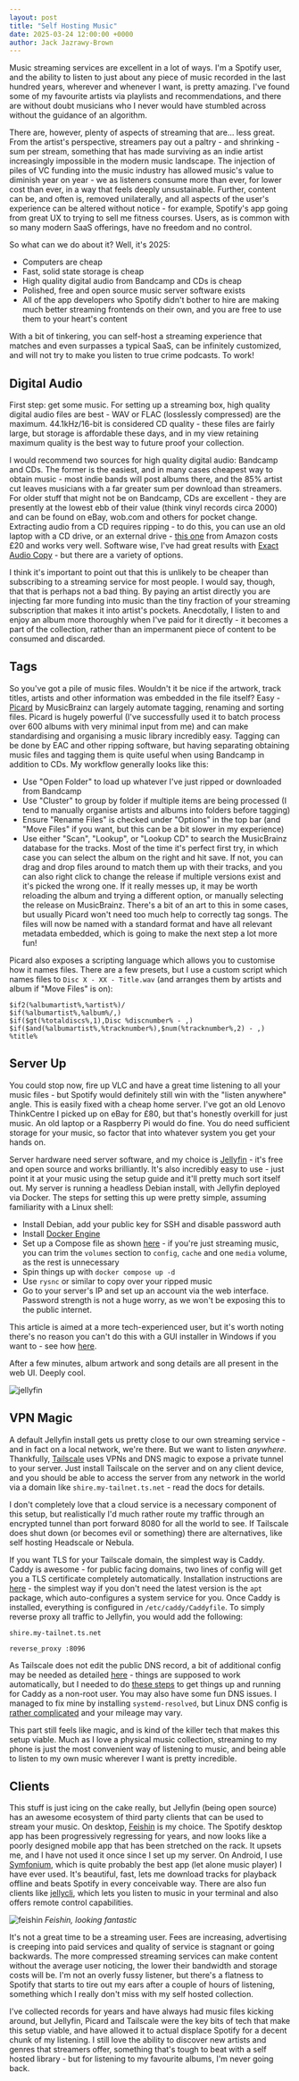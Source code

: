 ```yaml
---
layout: post
title: "Self Hosting Music"
date: 2025-03-24 12:00:00 +0000
author: Jack Jazrawy-Brown
---
```

Music streaming services are excellent in a lot of ways. I'm a Spotify user, and the ability to listen to just about any piece of music recorded in the last hundred years, wherever and whenever I want, is pretty amazing. I've found some of my favourite artists via playlists and recommendations, and there are without doubt musicians who I never would have stumbled across without the guidance of an algorithm.

There are, however, plenty of aspects of streaming that are... less great. From the artist's perspective, streamers pay out a paltry - and shrinking - sum per stream, something that has made surviving as an indie artist increasingly impossible in the modern music landscape. The injection of piles of VC funding into the music industry has allowed music's value to diminish year on year - we as listeners consume more than ever, for lower cost than ever, in a way that feels deeply unsustainable. Further, content can be, and often is, removed unilaterally, and all aspects of the user's experience can be altered without notice - for example, Spotify's app going from great UX to trying to sell me fitness courses. Users, as is common with so many modern SaaS offerings, have no freedom and no control.

So what can we do about it? Well, it's 2025:

- Computers are cheap
- Fast, solid state storage is cheap
- High quality digital audio from Bandcamp and CDs is cheap
- Polished, free and open source music server software exists
- All of the app developers who Spotify didn't bother to hire are making much better streaming frontends on their own, and you are free to use them to your heart's content

With a bit of tinkering, you can self-host a streaming experience that matches and even surpasses a typical SaaS, can be infinitely customized, and will not try to make you listen to true crime podcasts. To work!

## Digital Audio

First step: get some music. For setting up a streaming box, high quality digital audio files are best - WAV or FLAC (losslessly compressed) are the maximum. 44.1kHz/16-bit is considered CD quality - these files are fairly large, but storage is affordable these days, and in my view retaining maximum quality is the best way to future proof your collection.

I would recommend two sources for high quality digital audio: Bandcamp and CDs. The former is the easiest, and in many cases cheapest way to obtain music - most indie bands will post albums there, and the 85% artist cut leaves musicians with a far greater sum per download than streamers. For older stuff that might not be on Bandcamp, CDs are excellent - they are presently at the lowest ebb of their value (think vinyl records circa 2000) and can be found on eBay, wob.com and others for pocket change. Extracting audio from a CD requires ripping - to do this, you can use an old laptop with a CD drive, or an external drive - [this one](https://www.amazon.co.uk/Rioddas-External-Portable-Rewriter-Desktop/dp/B07JGWBLVH) from Amazon costs £20 and works very well. Software wise, I've had great results with [Exact Audio Copy](https://www.exactaudiocopy.de/) - but there are a variety of options.

I think it's important to point out that this is unlikely to be cheaper than subscribing to a streaming service for most people. I would say, though, that that is perhaps not a bad thing. By paying an artist directly you are injecting far more funding into music than the tiny fraction of your streaming subscription that makes it into artist's pockets. Anecdotally, I listen to and enjoy an album more thoroughly when I've paid for it directly - it becomes a part of the collection, rather than an impermanent piece of content to be consumed and discarded.

## Tags

So you've got a pile of music files. Wouldn't it be nice if the artwork, track titles, artists and other information was embedded in the file itself? Easy - [Picard](https://picard.musicbrainz.org/) by MusicBrainz can largely automate tagging, renaming and sorting files. Picard is hugely powerful (I've successfully used it to batch process over 600 albums with very minimal input from me) and can make standardising and organising a music library incredibly easy. Tagging can be done by EAC and other ripping software, but having separating obtaining music files and tagging them is quite useful when using Bandcamp in addition to CDs. My workflow generally looks like this:

- Use "Open Folder" to load up whatever I've just ripped or downloaded from Bandcamp
- Use "Cluster" to group by folder if multiple items are being processed (I tend to manually organise artists and albums into folders before tagging)
- Ensure "Rename Files" is checked under "Options" in the top bar (and "Move Files" if you want, but this can be a bit slower in my experience)
- Use either "Scan", "Lookup", or "Lookup CD" to search the MusicBrainz database for the tracks. Most of the time it's perfect first try, in which case you can select the album on the right and hit save. If not, you can drag and drop files around to match them up with their tracks, and you can also right click to change the release if multiple versions exist and it's picked the wrong one. If it really messes up, it may be worth reloading the album and trying a different option, or manually selecting the release on MusicBrainz. There's a bit of an art to this in some cases, but usually Picard won't need too much help to correctly tag songs.
The files will now be named with a standard format and have all relevant metadata embedded, which is going to make the next step a lot more fun!

Picard also exposes a scripting language which allows you to customise how it names files. There are a few presets, but I use a custom script which names files to `Disc X - XX - Title.wav` (and arranges them by artists and album if "Move Files" is on):

```
$if2(%albumartist%,%artist%)/
$if(%albumartist%,%album%/,)
$if($gt(%totaldiscs%,1),Disc %discnumber% - ,)
$if($and(%albumartist%,%tracknumber%),$num(%tracknumber%,2) - ,)
%title%
```

## Server Up

You could stop now, fire up VLC and have a great time listening to all your music files - but Spotify would definitely still win with the "listen anywhere" angle. This is easily fixed with a cheap home server. I've got an old Lenovo ThinkCentre I picked up on eBay for £80, but that's honestly overkill for just music. An old laptop or a Raspberry Pi would do fine. You do need sufficient storage for your music, so factor that into whatever system you get your hands on.

Server hardware need server software, and my choice is [Jellyfin](https://jellyfin.org/) - it's free and open source and works brilliantly. It's also incredibly easy to use - just point it at your music using the setup guide and it'll pretty much sort itself out. My server is running a headless Debian install, with Jellyfin deployed via Docker. The steps for setting this up were pretty simple, assuming familiarity with a Linux shell:

- Install Debian, add your public key for SSH and disable password auth
- Install [Docker Engine](https://docs.docker.com/engine/install/debian/)
- Set up a Compose file as shown [here](https://jellyfin.org/docs/general/installation/container/#using-docker-compose) - if you're just streaming music, you can trim the `volumes` section to `config`, `cache` and one `media` volume, as the rest is unnecessary
- Spin things up with `docker compose up -d`
- Use `rysnc` or similar to copy over your ripped music
- Go to your server's IP and set up an account via the web interface. Password strength is not a huge worry, as we won't be exposing this to the public internet.

This article is aimed at a more tech-experienced user, but it's worth noting there's no reason you can't do this with a GUI installer in Windows if you want to - see how [here](https://jellyfin.org/docs/general/installation/windows#install-using-installer).

After a few minutes, album artwork and song details are all present in the web UI. Deeply cool.

![jellyfin](/assets/img/posts/self-hosted-music/jellyfin.webp)

## VPN Magic

A default Jellyfin install gets us pretty close to our own streaming service - and in fact on a local network, we're there. But we want to listen *anywhere*. Thankfully, [Tailscale](https://tailscale.com/) uses VPNs and DNS magic to expose a private tunnel to your server. Just install Tailscale on the server and on any client device, and you should be able to access the server from any network in the world via a domain like `shire.my-tailnet.ts.net` - read the docs for details.

I don't completely love that a cloud service is a necessary component of this setup, but realistically I'd much rather route my traffic through an encrypted tunnel than port forward 8080 for all the world to see. If Tailscale does shut down (or becomes evil or something) there are alternatives, like self hosting Headscale or Nebula.

If you want TLS for your Tailscale domain, the simplest way is Caddy. Caddy is awesome - for public facing domains, two lines of config will get you a TLS certificate completely automatically. Installation instructions are [here](https://caddyserver.com/docs/install) - the simplest way if you don't need the latest version is the `apt` package, which auto-configures a system service for you. Once Caddy is installed, everything is configured in `/etc/caddy/Caddyfile`. To simply reverse proxy all traffic to Jellyfin, you would add the following:

```
shire.my-tailnet.ts.net

reverse_proxy :8096
```

As Tailscale does not edit the public DNS record, a bit of additional config may be needed as detailed [here](https://tailscale.com/blog/caddy) - things are supposed to work automatically, but I needed to do [these steps](https://tailscale.com/kb/1190/caddy-certificates#provide-non-root-users-with-access-to-fetch-certificate) to get things up and running for Caddy as a non-root user. You may also have some fun DNS issues. I managed to fix mine by installing `systemd-resolved`, but Linux DNS config is [rather complicated](https://tailscale.com/kb/1188/linux-dns) and your mileage may vary.

This part still feels like magic, and is kind of the killer tech that makes this setup viable. Much as I love a physical music collection, streaming to my phone is just the most convenient way of listening to music, and being able to listen to my own music wherever I want is pretty incredible.

## Clients

This stuff is just icing on the cake really, but Jellyfin (being open source) has an awesome ecosystem of third party clients that can be used to stream your music. On desktop, [Feishin](https://github.com/jeffvli/feishin) is my choice. The Spotify desktop app has been progressively regressing for years, and now looks like a poorly designed mobile app that has been stretched on the rack. It upsets me, and I have not used it once since I set up my server. On Android, I use [Symfonium](https://symfonium.app/), which is quite probably the best app (let alone music player) I have ever used. It's beautiful, fast, lets me download tracks for playback offline and beats Spotify in every conceivable way. There are also fun clients like [jellycli](https://github.com/tryffel/jellycli), which lets you listen to music in your terminal and also offers remote control capabilities.

![feishin](/assets/img/posts/self-hosted-music/feishin.webp)
*Feishin, looking fantastic*

It's not a great time to be a streaming user. Fees are increasing, advertising is creeping into paid services and quality of service is stagnant or going backwards. The more compressed streaming services can make content without the average user noticing, the lower their bandwidth and storage costs will be. I'm not an overly fussy listener, but there's a flatness to Spotify that starts to tire out my ears after a couple of hours of listening, something which I really don't miss with my self hosted collection.

I've collected records for years and have always had music files kicking around, but Jellyfin, Picard and Tailscale were the key bits of tech that make this setup viable, and have allowed it to actual displace Spotify for a decent chunk of my listening. I still love the ability to discover new artists and genres that streamers offer, something that's tough to beat with a self hosted library - but for listening to my favourite albums, I'm never going back.
